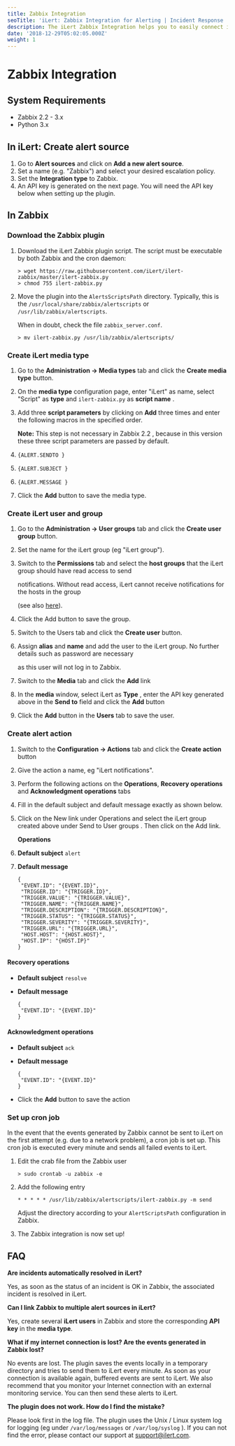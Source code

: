 ```yaml
---
title: Zabbix Integration
seoTitle: 'iLert: Zabbix Integration for Alerting | Incident Response | Uptime'
description: The iLert Zabbix Integration helps you to easily connect iLert with Zabbix.
date: '2018-12-29T05:02:05.000Z'
weight: 1
---
```


# Zabbix Integration

## System Requirements <a id="requirements"></a>

* Zabbix 2.2 - 3.x
* Python 3.x

## In iLert: Create alert source <a id="create-alarm-source"></a>

1. Go to **Alert sources** and click on **Add a new alert source**.
2. Set a name \(e.g. "Zabbix"\) and select your desired escalation policy.
3. Set the **Integration type** to Zabbix.
4. An API key is generated on the next page. You will need the API key below when setting up the plugin.

## In Zabbix <a id="zabbix"></a>

### Download the Zabbix plugin

1. Download the iLert Zabbix plugin script. The script must be executable by both Zabbix and the cron daemon:

   ```text
   > wget https://raw.githubusercontent.com/iLert/ilert-zabbix/master/ilert-zabbix.py 
   > chmod 755 ilert-zabbix.py
   ```

2. Move the plugin into the `AlertsScriptsPath` directory. Typically, this is the `/usr/local/share/zabbix/alertscripts` or `/usr/lib/zabbix/alertscripts`. 

   When in doubt, check the file `zabbix_server.conf`.

   ```text
   > mv ilert-zabbix.py /usr/lib/zabbix/alertscripts/
   ```

### Create iLert media type

1. Go to the **Administration → Media types** tab and click the **Create media type** button.
2. On the **media type** configuration page, enter "iLert" as name, select "Script" as **type** and `ilert-zabbix.py` as **script name** .
3. Add three **script parameters** by clicking on **Add** three times and enter the following macros in the specified order.

   **Note:** This step is not necessary in Zabbix 2.2 , because in this version these three script parameters are passed by default.

4. `{ALERT.SENDTO }`
5. `{ALERT.SUBJECT }`
6. `{ALERT.MESSAGE }`
7. Click the **Add** button to save the media type.

### Create iLert user and group

1. Go to the **Administration → User groups** tab and click the **Create user group** button.
2. Set the name for the iLert group \(eg "iLert group"\).
3. Switch to the **Permissions** tab and select the **host groups** that the iLert group should have read access to send

   notifications. Without read access, iLert cannot receive notifications for the hosts in the group 

   \(see also [here](https://www.zabbix.com/documentation/3.4/manual/quickstart/notification)\).

4. Click the Add button to save the group.
5. Switch to the Users tab and click the **Create user** button.
6. Assign **alias** and **name** and add the user to the iLert group. No further details such as password are necessary 

   as this user will not log in to Zabbix.

7. Switch to the **Media** tab and click the **Add** link
8. In the **media** window, select iLert as **Type** , enter the API key generated above in the **Send to** field and click the **Add** button
9. Click the **Add** button in the **Users** tab to save the user.

### Create alert action

1. Switch to the **Configuration → Actions** tab and click the **Create action** button
2. Give the action a name, eg "iLert notifications".
3. Perform the following actions on the **Operations**, **Recovery operations** and **Acknowledgment operations** tabs
4. Fill in the default subject and default message exactly as shown below.
5. Click on the New link under Operations and select the iLert group created above under Send to User groups . Then click on the Add link.

   **Operations**

6. **Default subject** `alert`
7. **Default message**

   ```text
   {
    "EVENT.ID": "{EVENT.ID}",
    "TRIGGER.ID": "{TRIGGER.ID}",
    "TRIGGER.VALUE": "{TRIGGER.VALUE}",
    "TRIGGER.NAME": "{TRIGGER.NAME}",
    "TRIGGER.DESCRIPTION": "{TRIGGER.DESCRIPTION}",
    "TRIGGER.STATUS": "{TRIGGER.STATUS}",
    "TRIGGER.SEVERITY": "{TRIGGER.SEVERITY}",
    "TRIGGER.URL": "{TRIGGER.URL}",
    "HOST.HOST": "{HOST.HOST}",
    "HOST.IP": "{HOST.IP}"
   }
   ```

#### Recovery operations

* **Default subject** `resolve`
* **Default message**

  ```text
  {
   "EVENT.ID": "{EVENT.ID}"
  }
  ```

#### Acknowledgment operations

* **Default subject** `ack`
* **Default message**

  ```text
  {
   "EVENT.ID": "{EVENT.ID}"
  }
  ```

* Click the **Add** button to save the action

### Set up cron job

In the event that the events generated by Zabbix cannot be sent to iLert on the first attempt \(e.g. due to a network problem\), a cron job is set up. This cron job is executed every minute and sends all failed events to iLert.

1. Edit the crab file from the Zabbix user

   ```text
   > sudo crontab -u zabbix -e
   ```

2. Add the following entry

   ```text
   * * * * * /usr/lib/zabbix/alertscripts/ilert-zabbix.py -m send
   ```

   Adjust the directory according to your `AlertScriptsPath` configuration in Zabbix.

3. The Zabbix integration is now set up!

## FAQ <a id="faq"></a>

**Are incidents automatically resolved in iLert?**

Yes, as soon as the status of an incident is OK in Zabbix, the associated incident is resolved in iLert.

**Can I link Zabbix to multiple alert sources in iLert?**

Yes, create several **iLert users** in Zabbix and store the corresponding **API key** in the **media type**.

**What if my internet connection is lost? Are the events generated in Zabbix lost?**

No events are lost. The plugin saves the events locally in a temporary directory and tries to send them to iLert every minute. As soon as your connection is available again, buffered events are sent to iLert. We also recommend that you monitor your Internet connection with an external monitoring service. You can then send these alerts to iLert.

**The plugin does not work. How do I find the mistake?**

Please look first in the log file. The plugin uses the Unix / Linux system log for logging \(eg under `/var/log/messages` or `/var/log/syslog` \). If you can not find the error, please contact our support at [support@ilert.com](mailto:support@ilert.com).

